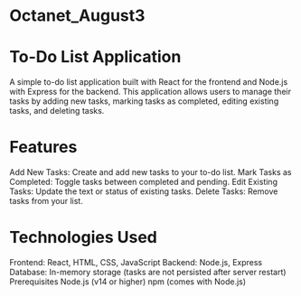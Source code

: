 # Octanet_August3

# To-Do List Application
A simple to-do list application built with React for the frontend and Node.js with Express for the backend. This application allows users to manage their tasks by adding new tasks, marking tasks as completed, editing existing tasks, and deleting tasks.

# Features

Add New Tasks: Create and add new tasks to your to-do list.
Mark Tasks as Completed: Toggle tasks between completed and pending.
Edit Existing Tasks: Update the text or status of existing tasks.
Delete Tasks: Remove tasks from your list.

# Technologies Used
Frontend: React, HTML, CSS, JavaScript
Backend: Node.js, Express
Database: In-memory storage (tasks are not persisted after server restart)
Prerequisites
Node.js (v14 or higher)
npm (comes with Node.js)
